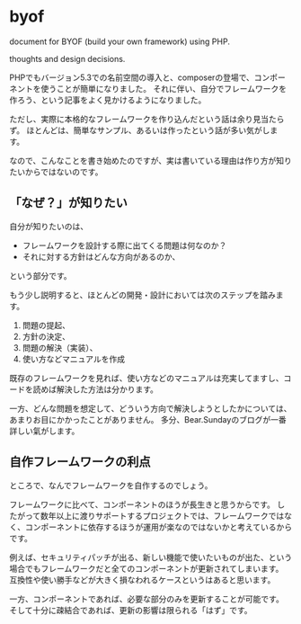 byof
====

document for BYOF (build your own framework) using PHP. 

thoughts and design decisions.

PHPでもバージョン5.3での名前空間の導入と、composerの登場で、コンポーネントを使うことが簡単になりました。
それに伴い、自分でフレームワークを作ろう、という記事をよく見かけるようになりました。

ただし、実際に本格的なフレームワークを作り込んだという話は余り見当たらず。
ほとんどは、簡単なサンプル、あるいは作ったという話が多い気がします。

なので、こんなことを書き始めたのですが、実は書いている理由は作り方が知りたいからではないのです。

「なぜ？」が知りたい
-------------

自分が知りたいのは、
*   フレームワークを設計する際に出てくる問題は何なのか？
*   それに対する方針はどんな方向があるのか、

という部分です。

もう少し説明すると、ほとんどの開発・設計においては次のステップを踏みます。

1. 問題の提起、
2. 方針の決定、
3. 問題の解決（実装）、
4. 使い方などマニュアルを作成

既存のフレームワークを見れば、使い方などのマニュアルは充実してますし、コードを読めば解決した方法は分かります。

一方、どんな問題を想定して、どういう方向で解決しようとしたかについては、あまりお目にかかったことがありません。
多分、Bear.Sundayのブログが一番詳しい氣がします。



自作フレームワークの利点
-------------------

ところで、なんでフレームワークを自作するのでしょう。

フレームワークに比べて、コンポーネントのほうが長生きと思うからです。
したがって数年以上に渡りサポートするプロジェクトでは、フレームワークではなく、コンポーネントに依存するほうが運用が楽なのではないかと考えているからです。

例えば、セキュリティパッチが出る、新しい機能で使いたいものが出た、という場合でもフレームワークだと全てのコンポーネントが更新されてしまいます。
互換性や使い勝手などが大きく損なわれるケースというはあると思います。

一方、コンポーネントであれば、必要な部分のみを更新することが可能です。
そして十分に疎結合であれば、更新の影響は限られる「はず」です。



